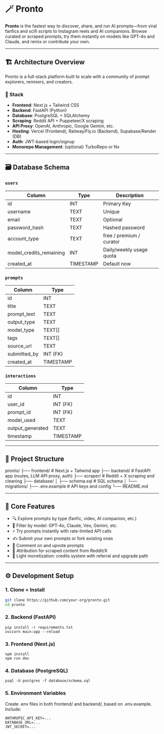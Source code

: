 # 🪄 Pronto

**Pronto** is the fastest way to discover, share, and run AI prompts—from viral fanfics and scifi scripts to Instagram reels and AI companions. Browse curated or scraped prompts, try them instantly on models like GPT-4o and Claude, and remix or contribute your own.

---

## 🏗️ Architecture Overview

Pronto is a full-stack platform built to scale with a community of prompt explorers, remixers, and creators.

### 🔋 Stack

- **Frontend**: Next.js + Tailwind CSS  
- **Backend**: FastAPI (Python)  
- **Database**: PostgreSQL + SQLAlchemy  
- **Scraping**: Reddit API + Puppeteer/X scraping  
- **API Proxy**: OpenAI, Anthropic, Google Gemini, etc.  
- **Hosting**: Vercel (Frontend), Railway/Fly.io (Backend), Supabase/Render (DB)  
- **Auth**: JWT-based login/signup  
- **Monorepo Management**: (optional) TurboRepo or Nx  

---

## 🗃️ Database Schema

### `users`

| Column                  | Type      | Description                      |
|------------------------|-----------|----------------------------------|
| id                     | INT       | Primary Key                      |
| username               | TEXT      | Unique                           |
| email                  | TEXT      | Optional                         |
| password_hash          | TEXT      | Hashed password                  |
| account_type           | TEXT      | free / premium / curator         |
| model_credits_remaining| INT       | Daily/weekly usage quota         |
| created_at             | TIMESTAMP | Default now                      |

### `prompts`

| Column         | Type      |
|----------------|-----------|
| id             | INT       |
| title          | TEXT      |
| prompt_text    | TEXT      |
| output_type    | TEXT      |
| model_type     | TEXT[]    |
| tags           | TEXT[]    |
| source_url     | TEXT      |
| submitted_by   | INT (FK)  |
| created_at     | TIMESTAMP |

### `interactions`

| Column           | Type      |
|------------------|-----------|
| id               | INT       |
| user_id          | INT (FK)  |
| prompt_id        | INT (FK)  |
| model_used       | TEXT      |
| output_generated | TEXT      |
| timestamp        | TIMESTAMP |

---

## 🧱 Project Structure

pronto/
├── frontend/ # Next.js + Tailwind app
├── backend/ # FastAPI app (routes, LLM API proxy, auth)
├── scraper/ # Reddit + X scraping and cleaning
├── database/
│ ├── schema.sql # SQL schema
│ └── migrations/
├── .env.example # API keys and config
└── README.md

---

## 🚀 Core Features

- 🔍 Explore prompts by type (fanfic, video, AI companion, etc.)
- 🧠 Filter by model: GPT-4o, Claude, Veo, Gemini, etc.
- ⚡ Try prompts instantly with rate-limited API calls
- ✍️ Submit your own prompts or fork existing ones
- 💬 Comment on and upvote prompts
- 🤖 Attribution for scraped content from Reddit/X
- 💸 Light monetization: credits system with referral and upgrade path

---

## ⚙️ Development Setup

### 1. Clone + Install

```bash
git clone https://github.com/your-org/pronto.git
cd pronto
```

### 2. Backend (FastAPI)
```cd backend
pip install -r requirements.txt
uvicorn main:app --reload
```

### 3. Frontend (Next.js)
```cd frontend
npm install
npm run dev
```

### 4. Database (PostgreSQL)
```# Set up DB and run schema.sql
psql -U postgres -f database/schema.sql
```

### 5. Environment Variables

Create .env files in both frontend/ and backend/, based on .env.example. Include:

```OPENAI_API_KEY=...
ANTHROPIC_API_KEY=...
DATABASE_URL=...
JWT_SECRET=...
```